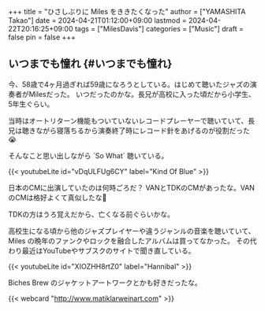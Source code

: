 +++
title = "ひさしぶりに Miles をききたくなった"
author = ["YAMASHITA Takao"]
date = 2024-04-21T01:12:00+09:00
lastmod = 2024-04-22T20:16:25+09:00
tags = ["MilesDavis"]
categories = ["Music"]
draft = false
pin = false
+++

## いつまでも憧れ {#いつまでも憧れ}

今、58歳で4ヶ月過ぎれば59歳になろうとしている。はじめて聴いたジャズの演奏者がMilesだった。
いつだったのかな。長兄が高校に入った頃だから小学生、5年生ぐらい。

当時はオートリターン機能もついていないレコードプレーヤーで聴いていて、長兄は聴きながら寝落ちるから演奏終了時にレコード針をあげるのが役割だった😭

そんなこと思い出しながら \`So What\` 聴いている。

{{< youtubeLite id="vDqULFUg6CY" label="Kind Of Blue" >}}

日本のCMに出演していたのは何時ごろだ？
VANとTDKのCMがあったな。VANのCMは格好よくて真似したな🤣

TDKの方はうろ覚えだから、亡くなる前ぐらいかな。

高校生になる頃から他のジャズプレイヤーや違うジャンルの音楽を聴いていて、Miles の晩年のファンクやロックを融合したアルバムは買ってなかった。
その代わり最近はYouTubeやサブスクのサイトで聞き直している。

{{< youtubeLite id="XIOZHH8rtZ0" label="Hannibal" >}}

Biches Brew のジャケットアートワークとかも好きだったな。

{{< webcard "http://www.matiklarweinart.com" >}}
